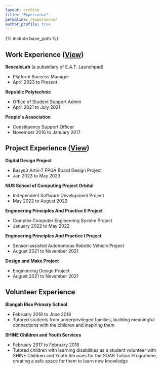 ```yaml
---
layout: archive
title: "Experience"
permalink: /experience/
author_profile: true
---
```


{% include base_path %}

## Work Experience ([View](https://wilsonlee2000.github.io/workexperience/))  
**RescaleLab** (a subsidiary of E.A.T. Launchpad)
* Platform Success Manager  
* April 2023 to Present   

**Republic Polytechnic**  
* Office of Student Support Admin  
* April 2021 to July 2021  

**People's Association**  
* Constituency Support Officer  
* November 2016 to January 2017  

## Project Experience ([View](https://wilsonlee2000.github.io/projectexperience/))  
**Digital Design Project**  
* Basys3 Artix-7 FPGA Board Design Project  
* Jan 2023 to May 2023    

**NUS School of Computing Project Orbital**
* Independent Software Development Project
* May 2022 to August 2022

**Engineering Principles And Practice II Project**   
* Complex Computer Engineering System Project  
* January 2022 to May 2022   

**Engineering Principles And Practice I Project**   
* Sensor-assisted Autonomous Robotic Vehicle Project    
* August 2021 to November 2021     

**Design and Make Project**  
* Engineering Design Project  
* August 2021 to November 2021   

## Volunteer Experience
**Blangah Rise Primary School**
* February 2018 to June 2018  
* Tutored students from underprivileged families, building meaningful connections with the children and inspiring them  

**SHINE Children and Youth Services**  
* February 2017 to February 2018  
* Tutored children with learning disabilities as a student volunteer with SHINE Children and Youth Services for the SOAR Tuition Programme, creating a safe space for them to learn new knowledge
